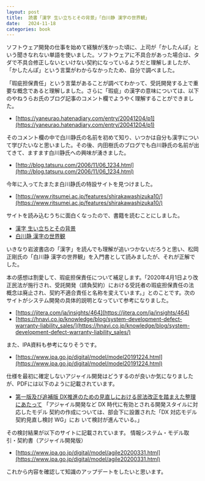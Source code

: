 ```yaml
---
layout: post
title:  読書「漢字 生い立ちとその背景」「白川静 漢字の世界観」
date:   2024-11-18
categories: book
---
```


ソフトウェア開発の仕事を始めて経験が浅かった頃に、上司が「かしたんぽ」という聞きなれない単語を使いました。ソフトウェアに不具合があった場合は、タダで不具合修正しないといけない契約になっているようだと理解しましたが、「かしたんぽ」という言葉がわからなかったため、自分で調べました。

「瑕疵担保責任」という言葉があることが調べてわかって、受託開発する上で重要な概念であると理解しました。さらに「瑕疵」の漢字の意味については、以下のやねうらお氏のブログ記事のコメント欄でようやく理解することができました。
- [https://yaneurao.hatenadiary.com/entry/20041204/p1](https://yaneurao.hatenadiary.com/entry/20041204/p1)

そのコメント欄の中で白川静氏の名前を初めて知り、いつかは自分も漢字について学びたいなと思いました。その後、内田樹氏のブログでも白川静氏の名前が出てきて、ますます白川静氏への興味が湧きました。
- [http://blog.tatsuru.com/2006/11/06_1234.html](http://blog.tatsuru.com/2006/11/06_1234.html)

今年に入ってたまたま白川静氏の特設サイトを見つけました。
- [https://www.ritsumei.ac.jp/features/shirakawashizuka10/](https://www.ritsumei.ac.jp/features/shirakawashizuka10/)

サイトを読み込むうちに面白くなったので、書籍を読むことにしました。
- [漢字 生い立ちとその背景](https://amzn.to/4eA6yid)
- [白川静 漢字の世界観](https://amzn.to/40MWyyT)

いきなり岩波書店の「漢字」を読んでも理解が追いつかないだろうと思い、松岡正剛氏の「白川静 漢字の世界観」を入門書として読みましたが、それが正解でした。

本の感想は割愛して、瑕疵担保責任について補足します。「2020年4月1日より改正民法が施行され、受託開発（請負契約）における受託者の瑕疵担保責任の法概念は廃止され、契約不適合責任と名称を変えています。」とのことです。次のサイトがシステム開発の具体的説明となっていて参考になりました。
- [https://jitera.com/ja/insights/464](https://jitera.com/ja/insights/464)
- [https://hnavi.co.jp/knowledge/blog/system-development-defect-warranty-liability_sales/](https://hnavi.co.jp/knowledge/blog/system-development-defect-warranty-liability_sales/)

また、IPA資料も参考になりそうです。
- [https://www.ipa.go.jp/digital/model/model20191224.html](https://www.ipa.go.jp/digital/model/model20191224.html)

仕様を最初に確定しないアジャイル開発はどうするのが良いか気になりましたが、PDFには以下のように記載されています。
- [第一版及び追補版 DX推進のための見直しにおける民法改正を踏まえた整理にあたって](https://www.ipa.go.jp/digital/model/ug65p90000001lgm-att/000079617.pdf)
「アジャイル開発など DX 時代に有効とされる開発スタイルに対応したモデル
契約の作成については、部会下に設置された「DX 対応モデル契約見直し検討 WG」にお
いて検討が進んでいる。」

その検討結果が以下のサイトに記載されています。
情報システム・モデル取引・契約書（アジャイル開発版）
- [https://www.ipa.go.jp/digital/model/agile20200331.html](https://www.ipa.go.jp/digital/model/agile20200331.html)

これから内容を確認して知識のアップデートをしたいと思います。

